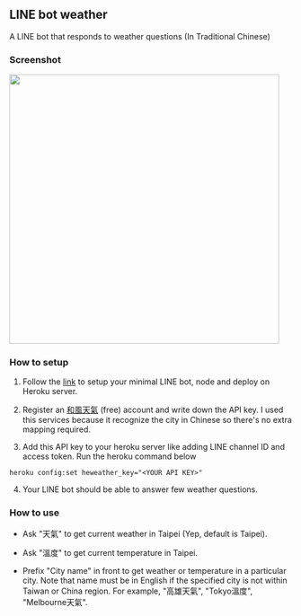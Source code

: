 ## LINE bot weather

A LINE bot that responds to weather questions (In Traditional Chinese)

### Screenshot
<img src="https://github.com/wm4n/line-bot-weather/blob/master/readme/screen01.jpg" width="480"/>

### How to setup

1. Follow the [link](https://github.com/wm4n/nodejs-starter/blob/line-bot/doc/node_express_linebot.md) to setup your minimal LINE bot, node and deploy on Heroku server.

2. Register an [和風天氣](https://www.heweather.com) (free) account and write down the API key. I used this services because it recognize the city in Chinese so there's no extra mapping required.

3. Add this API key to your heroku server like adding LINE channel ID and access token. Run the heroku command below
```
heroku config:set heweather_key="<YOUR API KEY>"
```

4. Your LINE bot should be able to answer few weather questions.

### How to use

* Ask "天氣" to get current weather in Taipei (Yep, default is Taipei).

* Ask "溫度" to get current temperature in Taipei.

* Prefix "City name" in front to get weather or temperature in a particular city. Note that name must be in English if the specified city is not within Taiwan or China region. For example, "高雄天氣", "Tokyo溫度", "Melbourne天氣".
